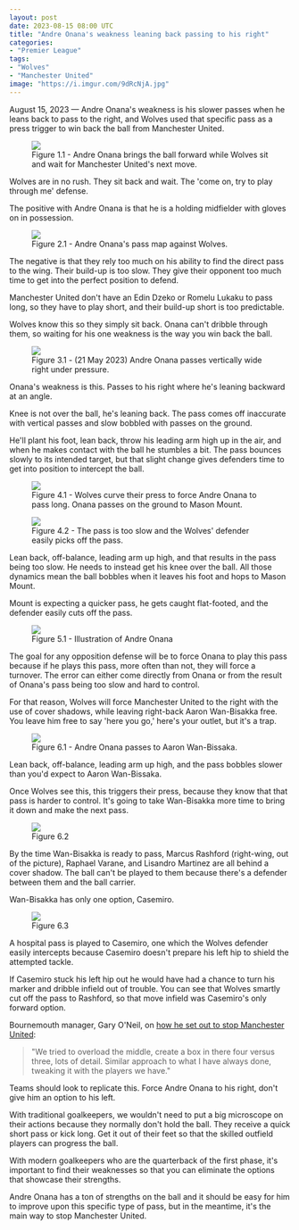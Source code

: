 ```yaml
---
layout: post
date: 2023-08-15 08:00 UTC
title: "Andre Onana's weakness leaning back passing to his right"
categories:
- "Premier League"
tags:
- "Wolves"
- "Manchester United"
image: "https://i.imgur.com/9dRcNjA.jpg"
---
```


August 15, 2023 — Andre Onana's weakness is his slower passes when he leans back to pass to the right, and Wolves used that specific pass as a press trigger to win back the ball from Manchester United.

<!---more--->

<figure>
    <img src="https://i.imgur.com/9dRcNjA.jpg">
    <figcaption>Figure 1.1 - Andre Onana brings the ball forward while Wolves sit and wait for Manchester United's next move.</figcaption>
</figure>

Wolves are in no rush. They sit back and wait. The 'come on, try to play through me' defense.

The positive with Andre Onana is that he is a holding midfielder with gloves on in possession.

<figure>
    <img src="https://i.imgur.com/bUQiJlg.jpg">
    <figcaption>Figure 2.1 - Andre Onana's pass map against Wolves.</figcaption>
</figure>

The negative is that they rely too much on his ability to find the direct pass to the wing. Their build-up is too slow. They give their opponent too much time to get into the perfect position to defend.

Manchester United don't have an Edin Dzeko or Romelu Lukaku to pass long, so they have to play short, and their build-up short is too predictable.

Wolves know this so they simply sit back. Onana can't dribble through them, so waiting for his one weakness is the way you win back the ball.

<figure>
    <img src="https://i.imgur.com/pIRSZSK.jpg">
    <figcaption>Figure 3.1 - (21 May 2023) Andre Onana passes vertically wide right under pressure.</figcaption>
</figure>

Onana's weakness is this. Passes to his right where he's leaning backward at an angle.

Knee is not over the ball, he's leaning back. The pass comes off inaccurate with vertical passes and slow bobbled with passes on the ground.

He'll plant his foot, lean back, throw his leading arm high up in the air, and when he makes contact with the ball he stumbles a bit. The pass bounces slowly to its intended target, but that slight change gives defenders time to get into position to intercept the ball.

<figure>
    <img src="https://i.imgur.com/xvcOFRP.jpg">
    <figcaption>Figure 4.1 - Wolves curve their press to force Andre Onana to pass long. Onana passes on the ground to Mason Mount.</figcaption>
</figure>

<figure>
    <img src="https://i.imgur.com/HiMzDt7.jpg">
    <figcaption>Figure 4.2 - The pass is too slow and the Wolves' defender easily picks off the pass.</figcaption>
</figure>

Lean back, off-balance, leading arm up high, and that results in the pass being too slow. He needs to instead get his knee over the ball. All those dynamics mean the ball bobbles when it leaves his foot and hops to Mason Mount.

Mount is expecting a quicker pass, he gets caught flat-footed, and the defender easily cuts off the pass.

<figure>
    <img src="https://i.imgur.com/oDmigFA.jpg">
    <figcaption>Figure 5.1 - Illustration of Andre Onana </figcaption>
</figure>

The goal for any opposition defense will be to force Onana to play this pass because if he plays this pass, more often than not, they will force a turnover. The error can either come directly from Onana or from the result of Onana's pass being too slow and hard to control.

For that reason, Wolves will force Manchester United to the right with the use of cover shadows, while leaving right-back Aaron Wan-Bisakka free. You leave him free to say 'here you go,' here's your outlet, but it's a trap.

<figure>
    <img src="https://i.imgur.com/73UKbil.gif">
    <figcaption>Figure 6.1 - Andre Onana passes to Aaron Wan-Bissaka.</figcaption>
</figure>

Lean back, off-balance, leading arm up high, and the pass bobbles slower than you'd expect to Aaron Wan-Bissaka.

Once Wolves see this, this triggers their press, because they know that that pass is harder to control. It's going to take Wan-Bisakka more time to bring it down and make the next pass.

<figure>
    <img src="https://i.imgur.com/X5apHoT.jpg">
    <figcaption>Figure 6.2 </figcaption>
</figure>

By the time Wan-Bisakka is ready to pass, Marcus Rashford (right-wing, out of the picture), Raphael Varane, and Lisandro Martinez are all behind a cover shadow. The ball can't be played to them because there's a defender between them and the ball carrier.

Wan-Bisakka has only one option, Casemiro.

<figure>
    <img src="https://i.imgur.com/oHuFwAY.jpg">
    <figcaption>Figure 6.3</figcaption>
</figure>

A hospital pass is played to Casemiro, one which the Wolves defender easily intercepts because Casemiro doesn't prepare his left hip to shield the attempted tackle.

If Casemiro stuck his left hip out he would have had a chance to turn his marker and dribble infield out of trouble. You can see that Wolves smartly cut off the pass to Rashford, so that move infield was Casemiro's only forward option.

Bournemouth manager, Gary O'Neil, on [how he set out to stop Manchester United](https://x.com/utddistrict/status/1691203251646214147?s=46&t=YC8lQJTh43E_mBQW40Ct2g):

> "We tried to overload the middle, create a box in there four versus three, lots of detail. Similar approach to what I have always done, tweaking it with the players we have."

Teams should look to replicate this. Force Andre Onana to his right, don't give him an option to his left.

With traditional goalkeepers, we wouldn't need to put a big microscope on their actions because they normally don't hold the ball. They receive a quick short pass or kick long. Get it out of their feet so that the skilled outfield players can progress the ball.

With modern goalkeepers who are the quarterback of the first phase, it's important to find their weaknesses so that you can eliminate the options that showcase their strengths.

Andre Onana has a ton of strengths on the ball and it should be easy for him to improve upon this specific type of pass, but in the meantime, it's the main way to stop Manchester United.
